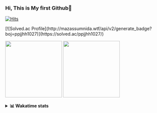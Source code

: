 ### Hi, This is My first Github👋
[![Hits](https://hits.seeyoufarm.com/api/count/incr/badge.svg?url=https%3A%2F%2Fgithub.com%2FJonghyun-Park1027&count_bg=%2379C83D&title_bg=%23555555&icon=&icon_color=%23E7E7E7&title=hits&edge_flat=false)](https://hits.seeyoufarm.com)
<p>
[![Solved.ac Profile](http://mazassumnida.wtf/api/v2/generate_badge?boj=ppjjhh1027)](https://solved.ac/ppjjhh1027/)
</p>
<p>
  <img height="180em" src="https://github-readme-stats-eight-rho-29.vercel.app/api?username=Jonghyun-Park1027&show_icons=true&include_all_commits=true&bg_color=30,e96443,904e95&title_color=fff&text_color=fff">
  <img height="180em" src="https://github-readme-stats-eight-rho-29.vercel.app/api/top-langs/?username=Jonghyun-Park1027&layout=compact&bg_color=30,e96443,904e95&title_color=fff&text_color=fff">


</p>
<details>
<summary><b>📊 Wakatime stats</b><br></summary>
<div>
<hr/>




<!--START_SECTION:waka-->
![Code Time](http://img.shields.io/badge/Code%20Time-69%20hrs%2014%20mins-blue)

![Profile Views](http://img.shields.io/badge/Profile%20Views-531-blue)

**🐱 My GitHub Data** 

> 🏆 71 Contributions in the Year 2023
 > 
> 📦 27.4 kB Used in GitHub's Storage 
 > 
> 🚫 Not Opted to Hire
 > 
> 📜 6 Public Repositories 
 > 
> 🔑 4 Private Repositories  
 > 
**I'm an Early 🐤** 

```text
🌞 Morning    9 commits      ██░░░░░░░░░░░░░░░░░░░░░░░   8.26% 
🌆 Daytime    65 commits     ███████████████░░░░░░░░░░   59.63% 
🌃 Evening    29 commits     ██████░░░░░░░░░░░░░░░░░░░   26.61% 
🌙 Night      6 commits      █░░░░░░░░░░░░░░░░░░░░░░░░   5.5%

```
📅 **I'm Most Productive on Sunday** 

```text
Monday       8 commits      █░░░░░░░░░░░░░░░░░░░░░░░░   7.34% 
Tuesday      4 commits      █░░░░░░░░░░░░░░░░░░░░░░░░   3.67% 
Wednesday    4 commits      █░░░░░░░░░░░░░░░░░░░░░░░░   3.67% 
Thursday     1 commits      ░░░░░░░░░░░░░░░░░░░░░░░░░   0.92% 
Friday       19 commits     ████░░░░░░░░░░░░░░░░░░░░░   17.43% 
Saturday     30 commits     ███████░░░░░░░░░░░░░░░░░░   27.52% 
Sunday       43 commits     █████████░░░░░░░░░░░░░░░░   39.45%

```


📊 **This Week I Spent My Time On** 

```text
⌚︎ Time Zone: Asia/Seoul

💬 Programming Languages: 
Jupyter                  14 hrs 19 mins      ███████████████████░░░░░░   77.39% 
Markdown                 2 hrs 35 mins       ███░░░░░░░░░░░░░░░░░░░░░░   14.03% 
Python                   42 mins             █░░░░░░░░░░░░░░░░░░░░░░░░   3.84% 
CSV/TSV                  41 mins             █░░░░░░░░░░░░░░░░░░░░░░░░   3.76% 
GitIgnore file           8 mins              ░░░░░░░░░░░░░░░░░░░░░░░░░   0.76%

🔥 Editors: 
PyCharm                  18 hrs 30 mins      █████████████████████████   100.0%

🐱‍💻 Projects: 
Codingtest               8 hrs 23 mins       ███████████░░░░░░░░░░░░░░   45.37% 
Dacon                    8 hrs 13 mins       ███████████░░░░░░░░░░░░░░   44.44% 
English_study_Program    54 mins             █░░░░░░░░░░░░░░░░░░░░░░░░   4.88% 
naver_boostcourse        35 mins             ░░░░░░░░░░░░░░░░░░░░░░░░░   3.18% 
포디블록                     19 mins             ░░░░░░░░░░░░░░░░░░░░░░░░░   1.73%

💻 Operating System: 
Windows                  18 hrs 30 mins      █████████████████████████   100.0%

```

**I Mostly Code in Jupyter Notebook** 

```text
Jupyter Notebook         6 repos             ████████████████░░░░░░░░░   66.67% 
Python                   1 repo              ██░░░░░░░░░░░░░░░░░░░░░░░   11.11% 
HTML                     1 repo              ██░░░░░░░░░░░░░░░░░░░░░░░   11.11% 
R                        1 repo              ██░░░░░░░░░░░░░░░░░░░░░░░   11.11%

```



 Last Updated on 12/01/2023 18:46:56 UTC
<!--END_SECTION:waka-->
</details>



